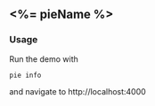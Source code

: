 ## <%= pieName %>

### Usage

Run the demo with

    pie info

and navigate to http://localhost:4000